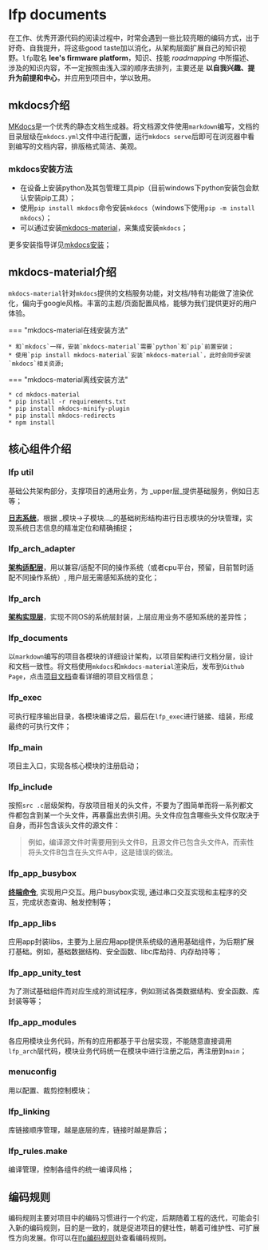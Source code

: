 # lfp documents

在工作、优秀开源代码的阅读过程中，时常会遇到一些比较亮眼的编码方式，出于好奇、自我提升，将这些good taste加以消化，从架构层面扩展自己的知识视野。`lfp`取名 __lee's firmware platform__，知识、技能 _roadmapping_ 中所描述、涉及的知识内容，不一定按照由浅入深的顺序去排列，主要还是 __以自我兴趣、提升为前提和中心__，并应用到项目中，学以致用。

## mkdocs介绍

[MKdocs](www.mkdocs.org)是一个优秀的静态文档生成器。将文档源文件使用`markdown`编写，文档的目录层级在`mkdocs.yml`文件中进行配置，运行`mkdocs serve`后即可在浏览器中看到编写的文档内容，排版格式简洁、美观。

### mkdocs安装方法

- 在设备上安装python及其包管理工具pip（目前windows下python安装包会默认安装pip工具）；
- 使用`pip install mkdocs`命令安装`mkdocs`（windows下使用`pip -m install mkdocs`）；
- 可以通过安装[mkdocs-material][mkdocs-material安装]，来集成安装`mkdocs`；

更多安装指导详见[mkdocs安装](https://www.mkdocs.org/#installing-mkdocs)；

## mkdocs-material介绍

`mkdocs-material`针对`mkdocs`提供的文档服务功能，对文档/特有功能做了渲染优化，偏向于google风格。丰富的主题/页面配置风格，能够为我们提供更好的用户体验。

=== "mkdocs-material在线安装方法"

	* 和`mkdocs`一样，安装`mkdocs-material`需要`python`和`pip`前置安装；
	* 使用`pip install mkdocs-material`安装`mkdocs-material`，此时会同步安装`mkdocs`相关资源;

=== "mkdocs-material离线安装方法"
	
	* cd mkdocs-material
	* pip install -r requirements.txt
	* pip install mkdocs-minify-plugin
	* pip install mkdocs-redirects
	* npm install

## 核心组件介绍

### lfp util

基础公共架构部分，支撑项目的通用业务，为 _upper层_提供基础服务，例如日志等；

**[日志系统][lfp util]**，根据 _模块->子模块..._的基础树形结构进行日志模块的分块管理，实现系统日志信息的精准定位和精确捕捉；

### lfp_arch_adapter

**[架构适配层][lfp arch adapter]**，用以兼容/适配不同的操作系统（或者cpu平台，预留，目前暂时适配不同操作系统）, 用户层无需感知系统的变化；

### lfp_arch

**[架构实现层][lfp arch]**，实现不同OS的系统层封装，上层应用业务不感知系统的差异性；

### lfp_documents

以`markdown`编写的项目各模块的详细设计架构，以项目架构进行文档分层，设计和文档一致性。将文档使用`mkdocs`和`mkdocs-material`渲染后，发布到`Github Page`，点击[项目文档][lfp documents]查看详细的项目文档信息；

### lfp_exec

可执行程序输出目录，各模块编译之后，最后在`lfp_exec`进行链接、组装，形成最终的可执行文件；

### lfp_main

项目主入口，实现各核心模块的注册启动；

### lfp_include

按照`src .c`层级架构，存放项目相关的头文件，不要为了图简单而将一系列都文件都包含到某一个头文件，再暴露出去供引用。头文件应包含哪些头文件仅取决于自身，而非包含该头文件的源文件：
> 例如，编译源文件时需要用到头文件B，且源文件已包含头文件A，而索性将头文件B包含在头文件A中，这是错误的做法。

### lfp_app_busybox

**[终端命令][lfp app busybox]**, 实现用户交互。用户busybox实现, 通过串口交互实现和主程序的交互，完成状态查询、触发控制等；

### lfp_app_libs

应用app封装libs，主要为上层应用app提供系统级的通用基础组件，为后期扩展打基础。例如，基础数据结构、安全函数、libc库劫持、内存劫持等；

### lfp_app_unity_test

为了测试基础组件而对应生成的测试程序，例如测试各类数据结构、安全函数、库封装等等；

### lfp_app_modules

各应用模块业务代码，所有的应用都基于平台层实现，不能随意直接调用`lfp_arch`层代码，模块业务代码统一在模块中进行注册之后，再注册到`main`；

### menuconfig

用以配置、裁剪控制模块；

### lfp_linking

库链接顺序管理，越是底层的库，链接时越是靠后；

### lfp_rules.make

编译管理，控制各组件的统一编译风格；

## 编码规则

编码规则主要对项目中的编码习惯进行一个约定，后期随着工程的迭代，可能会引入新的编码规则，目的是一致的，就是促进项目的健壮性，朝着可维护性、可扩展性方向发展。你可以在[lfp编码规则][programming rules]处查看编码规则。

[mkdocs-material安装]: #mkdocs-material安装方法
[lfp util]: /util/util_logs/
[lfp arch adapter]: /arch_adapter/arch_adapter/
[lfp arch]: /arch/arch/
[lfp app busybox]: /app_busybox/app_busybox/
[programming rules]: /programming_rules/proogramming_rules/
[lfp documents]: https://lee91.github.io/lfp_tech_advance/




